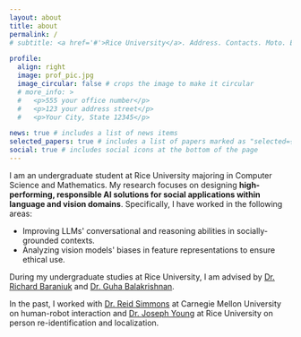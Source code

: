 ```yaml
---
layout: about
title: about
permalink: /
# subtitle: <a href='#'>Rice University</a>. Address. Contacts. Moto. Etc.

profile:
  align: right
  image: prof_pic.jpg
  image_circular: false # crops the image to make it circular
  # more_info: >
  #   <p>555 your office number</p>
  #   <p>123 your address street</p>
  #   <p>Your City, State 12345</p>

news: true # includes a list of news items
selected_papers: true # includes a list of papers marked as "selected={true}"
social: true # includes social icons at the bottom of the page
---
```


<!-- Write your biography here. Tell the world about yourself. Link to your favorite [subreddit](http://reddit.com). You can put a picture in, too. The code is already in, just name your picture `prof_pic.jpg` and put it in the `img/` folder.

Put your address / P.O. box / other info right below your picture. You can also disable any of these elements by editing `profile` property of the YAML header of your `_pages/about.md`. Edit `_bibliography/papers.bib` and Jekyll will render your [publications page](/al-folio/publications/) automatically.

Link to your social media connections, too. This theme is set up to use [Font Awesome icons](https://fontawesome.com/) and [Academicons](https://jpswalsh.github.io/academicons/), like the ones below. Add your Facebook, Twitter, LinkedIn, Google Scholar, or just disable all of them. -->

I am an undergraduate student at Rice University majoring in Computer Science and Mathematics.
My research focuses on designing **high-performing, responsible AI solutions for social applications within language and vision domains**. Specifically, I have worked in the following areas:

- Improving LLMs' conversational and reasoning abilities in socially-grounded contexts.
- Analyzing vision models' biases in feature representations to ensure ethical use.

During my undergraduate studies at Rice University, I am advised by [Dr. Richard Baraniuk](https://richb.rice.edu/) and [Dr. Guha Balakrishnan](https://www.guhabalakrishnan.com/).

In the past, I worked with [Dr. Reid Simmons](https://www.cs.cmu.edu/~reids/) at Carnegie Mellon University on human-robot interaction and [Dr. Joseph Young](https://jy46.github.io/) at Rice University on person re-identification and localization.
